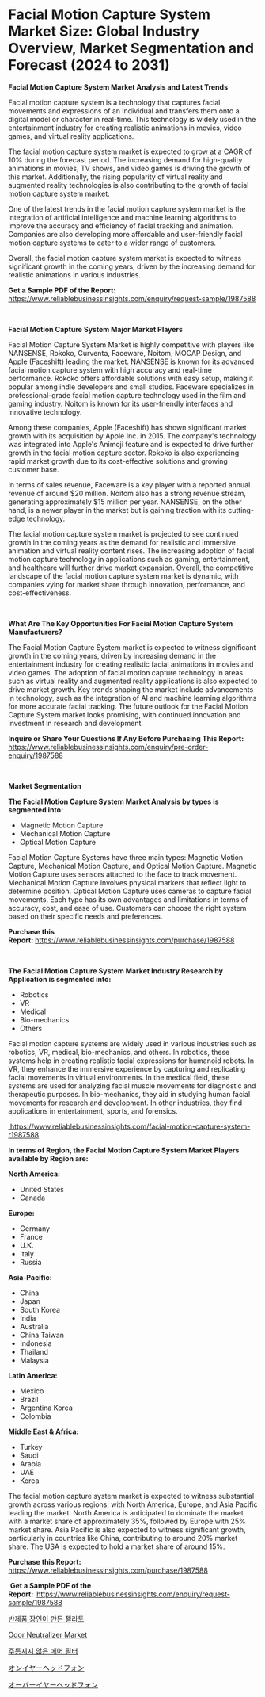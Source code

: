 <p><h1>Facial Motion Capture System Market Size: Global Industry Overview, Market Segmentation and Forecast (2024 to 2031)</h1></p><p><strong>Facial Motion Capture System Market Analysis and Latest Trends</strong></p>
<p><p>Facial motion capture system is a technology that captures facial movements and expressions of an individual and transfers them onto a digital model or character in real-time. This technology is widely used in the entertainment industry for creating realistic animations in movies, video games, and virtual reality applications.</p><p>The facial motion capture system market is expected to grow at a CAGR of 10% during the forecast period. The increasing demand for high-quality animations in movies, TV shows, and video games is driving the growth of this market. Additionally, the rising popularity of virtual reality and augmented reality technologies is also contributing to the growth of facial motion capture system market.</p><p>One of the latest trends in the facial motion capture system market is the integration of artificial intelligence and machine learning algorithms to improve the accuracy and efficiency of facial tracking and animation. Companies are also developing more affordable and user-friendly facial motion capture systems to cater to a wider range of customers.</p><p>Overall, the facial motion capture system market is expected to witness significant growth in the coming years, driven by the increasing demand for realistic animations in various industries.</p></p>
<p><strong>Get a Sample PDF of the Report:&nbsp;</strong> <a href="https://www.reliablebusinessinsights.com/enquiry/request-sample/1987588">https://www.reliablebusinessinsights.com/enquiry/request-sample/1987588</a></p>
<p>&nbsp;</p>
<p><strong>Facial Motion Capture System Major Market Players</strong></p>
<p><p>Facial Motion Capture System Market is highly competitive with players like NANSENSE, Rokoko, Curventa, Faceware, Noitom, MOCAP Design, and Apple (Faceshift) leading the market. NANSENSE is known for its advanced facial motion capture system with high accuracy and real-time performance. Rokoko offers affordable solutions with easy setup, making it popular among indie developers and small studios. Faceware specializes in professional-grade facial motion capture technology used in the film and gaming industry. Noitom is known for its user-friendly interfaces and innovative technology.</p><p>Among these companies, Apple (Faceshift) has shown significant market growth with its acquisition by Apple Inc. in 2015. The company's technology was integrated into Apple's Animoji feature and is expected to drive further growth in the facial motion capture sector. Rokoko is also experiencing rapid market growth due to its cost-effective solutions and growing customer base.</p><p>In terms of sales revenue, Faceware is a key player with a reported annual revenue of around $20 million. Noitom also has a strong revenue stream, generating approximately $15 million per year. NANSENSE, on the other hand, is a newer player in the market but is gaining traction with its cutting-edge technology.</p><p>The facial motion capture system market is projected to see continued growth in the coming years as the demand for realistic and immersive animation and virtual reality content rises. The increasing adoption of facial motion capture technology in applications such as gaming, entertainment, and healthcare will further drive market expansion. Overall, the competitive landscape of the facial motion capture system market is dynamic, with companies vying for market share through innovation, performance, and cost-effectiveness.</p></p>
<p>&nbsp;</p>
<p><strong>What Are The Key Opportunities For Facial Motion Capture System Manufacturers?</strong></p>
<p><p>The Facial Motion Capture System market is expected to witness significant growth in the coming years, driven by increasing demand in the entertainment industry for creating realistic facial animations in movies and video games. The adoption of facial motion capture technology in areas such as virtual reality and augmented reality applications is also expected to drive market growth. Key trends shaping the market include advancements in technology, such as the integration of AI and machine learning algorithms for more accurate facial tracking. The future outlook for the Facial Motion Capture System market looks promising, with continued innovation and investment in research and development.</p></p>
<p><strong>Inquire or Share Your Questions If Any Before Purchasing This Report:</strong> <a href="https://www.reliablebusinessinsights.com/enquiry/pre-order-enquiry/1987588">https://www.reliablebusinessinsights.com/enquiry/pre-order-enquiry/1987588</a></p>
<p>&nbsp;</p>
<p><strong>Market Segmentation</strong></p>
<p><strong>The Facial Motion Capture System Market Analysis by types is segmented into:</strong></p>
<p><ul><li>Magnetic Motion Capture</li><li>Mechanical Motion Capture</li><li>Optical Motion Capture</li></ul></p>
<p><p>Facial Motion Capture Systems have three main types: Magnetic Motion Capture, Mechanical Motion Capture, and Optical Motion Capture. Magnetic Motion Capture uses sensors attached to the face to track movement. Mechanical Motion Capture involves physical markers that reflect light to determine position. Optical Motion Capture uses cameras to capture facial movements. Each type has its own advantages and limitations in terms of accuracy, cost, and ease of use. Customers can choose the right system based on their specific needs and preferences.</p></p>
<p><strong>Purchase this Report:&nbsp;</strong><a href="https://www.reliablebusinessinsights.com/purchase/1987588">https://www.reliablebusinessinsights.com/purchase/1987588</a></p>
<p>&nbsp;</p>
<p><strong>The Facial Motion Capture System Market Industry Research by Application is segmented into:</strong></p>
<p><ul><li>Robotics</li><li>VR</li><li>Medical</li><li>Bio-mechanics</li><li>Others</li></ul></p>
<p><p>Facial motion capture systems are widely used in various industries such as robotics, VR, medical, bio-mechanics, and others. In robotics, these systems help in creating realistic facial expressions for humanoid robots. In VR, they enhance the immersive experience by capturing and replicating facial movements in virtual environments. In the medical field, these systems are used for analyzing facial muscle movements for diagnostic and therapeutic purposes. In bio-mechanics, they aid in studying human facial movements for research and development. In other industries, they find applications in entertainment, sports, and forensics.</p></p>
<p><a href="https://www.reliablebusinessinsights.com/facial-motion-capture-system-r1987588">&nbsp;https://www.reliablebusinessinsights.com/facial-motion-capture-system-r1987588</a></p>
<p><strong>In terms of Region, the Facial Motion Capture System Market Players available by Region are:</strong></p>
<p>
    <p> <strong> North America: </strong>
        <ul>
            <li>United States</li>
            <li>Canada</li>
        </ul>
        </p> 
    <p> <strong> Europe: </strong>
        <ul>
            <li>Germany</li>
            <li>France</li>
            <li>U.K.</li>
            <li>Italy</li>
            <li>Russia</li>
        </ul>
        </p> 
    <p> <strong> Asia-Pacific: </strong>
        <ul>
            <li>China</li>
            <li>Japan</li>
            <li>South Korea</li>
            <li>India</li>
            <li>Australia</li>
            <li>China Taiwan</li>
            <li>Indonesia</li>
            <li>Thailand</li>
            <li>Malaysia</li>
        </ul>
        </p> 
    <p> <strong> Latin America: </strong>
        <ul>
            <li>Mexico</li>
            <li>Brazil</li>
            <li>Argentina Korea</li>
            <li>Colombia</li>
        </ul>
        </p> 
    <p> <strong> Middle East & Africa: </strong>
        <ul>
            <li>Turkey</li>
            <li>Saudi</li>
            <li>Arabia</li>
            <li>UAE</li>
            <li>Korea</li>
        </ul>
    </p>
    </p>
<p><p>The facial motion capture system market is expected to witness substantial growth across various regions, with North America, Europe, and Asia Pacific leading the market. North America is anticipated to dominate the market with a market share of approximately 35%, followed by Europe with 25% market share. Asia Pacific is also expected to witness significant growth, particularly in countries like China, contributing to around 20% market share. The USA is expected to hold a market share of around 15%.</p></p>
<p><strong>Purchase this Report: </strong><a href="https://www.reliablebusinessinsights.com/purchase/1987588">https://www.reliablebusinessinsights.com/purchase/1987588</a></p>
<p>&nbsp;<strong>Get a Sample PDF of the Report:&nbsp;&nbsp;</strong><a href="https://www.reliablebusinessinsights.com/enquiry/request-sample/1987588">https://www.reliablebusinessinsights.com/enquiry/request-sample/1987588</a></p>
<p><strong></strong></p>
<p><p><a href="https://github.com/TitusBoyer1/Market-Research-Report-List-1/blob/main/5218495150545.md">반제품 장인이 만든 젤라토</a></p><p><a href="https://github.com/vregtldg37/Market-Research-Report-List-1/blob/main/odor-neutralizer-market.md">Odor Neutralizer Market</a></p><p><a href="https://github.com/RickyMetzDVM/Market-Research-Report-List-1/blob/main/9802994150546.md">주름지지 않은 에어 필터</a></p><p><a href="https://github.com/mreklxf44233/Market-Research-Report-List-2/blob/main/1566818142788.md">オンイヤーヘッドフォン</a></p><p><a href="https://github.com/TysonKub/Market-Research-Report-List-1/blob/main/1613646142787.md">オーバーイヤーヘッドフォン</a></p></p>